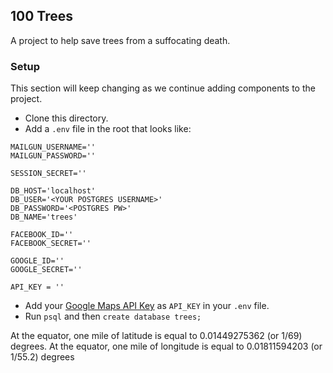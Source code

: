 ## 100 Trees

A project to help save trees from a suffocating death.

### Setup

This section will keep changing as we continue adding components to the project.

- Clone this directory.
- Add a `.env` file in the root that looks like:

```
MAILGUN_USERNAME=''
MAILGUN_PASSWORD=''

SESSION_SECRET=''

DB_HOST='localhost'
DB_USER='<YOUR POSTGRES USERNAME>'
DB_PASSWORD='<POSTGRES PW>'
DB_NAME='trees'

FACEBOOK_ID=''
FACEBOOK_SECRET=''

GOOGLE_ID=''
GOOGLE_SECRET=''

API_KEY = ''

```

- Add your [Google Maps API Key](https://developers.google.com/maps/) as `API_KEY` in your `.env` file.
- Run `psql` and then `create database trees;`

At the equator, one mile of latitude is equal to 0.01449275362 (or 1/69) degrees. At the equator, one mile of longitude is equal to 0.01811594203 (or 1/55.2) degrees




